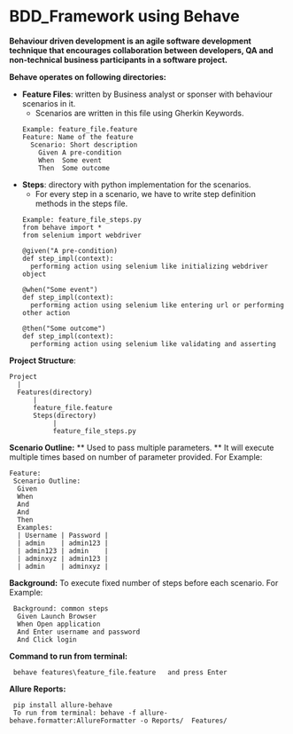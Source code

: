 # BDD_Framework using Behave
**Behaviour driven development is an agile software development technique that encourages collaboration between developers, QA and non-technical business participants in a software project.**

**Behave operates on following directories:**
* __Feature Files__: written by Business analyst or sponser with behaviour scenarios in it.
  * Scenarios are written in this file using Gherkin Keywords.
  ```
  Example: feature_file.feature
  Feature: Name of the feature
    Scenario: Short description
      Given A pre-condition
      When  Some event
      Then  Some outcome
  ```
* __Steps__: directory with python implementation for the scenarios.
  * For every step in a scenario, we have to write step definition methods in the steps file.
  ```
  Example: feature_file_steps.py
  from behave import *
  from selenium import webdriver

  @given("A pre-condition)
  def step_impl(context):
    performing action using selenium like initializing webdriver object

  @when("Some event")
  def step_impl(context):
    performing action using selenium like entering url or performing other action

  @then("Some outcome")
  def step_impl(context):
    performing action using selenium like validating and asserting
  ```

__Project Structure__:
```
Project
  |
  Features(directory)
      |
      feature_file.feature
      Steps(directory)
           |
           feature_file_steps.py
```
**Scenario Outline:**
 ** Used to pass multiple parameters.
 ** It will execute multiple times based on number of parameter provided. For Example:
 ```
 Feature:
  Scenario Outline:
   Given
   When
   And
   And
   Then
   Examples:
   | Username | Password |
   | admin    | admin123 |
   | admin123 | admin    |
   | adminxyz | admin123 |
   | admin    | adminxyz |
```
**Background:**
To execute fixed number of steps before each scenario. For Example:
```
 Background: common steps
  Given Launch Browser
  When Open application
  And Enter username and password
  And Click login
```
**Command to run from terminal:**
```
 behave features\feature_file.feature   and press Enter
```
**Allure Reports:**
```
 pip install allure-behave
 To run from terminal: behave -f allure-behave.formatter:AllureFormatter -o Reports/  Features/
```
